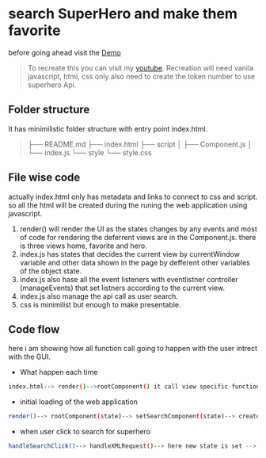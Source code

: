 # search SuperHero and make them favorite
before going ahead visit the [Demo](https://wizzenalum1.github.io/superhero) 
> To recreate this you can visit my [youtube](wizzenalum.com).
> Recreation will need vanila javascript, html, css only also need to create the token number to use superhero Api.
## Folder structure 
It has minimilistic folder structure with entry point index.html.
>├── README.md
>├── index.html
>├── script
>│   ├── Component.js
>│   └── index.js
>└── style
>    └── style.css

## File wise code
actually index.html only has metadata and links to connect to css and script. so all the html will be created during the runing the web application using javascript.

1. render() will render the UI as the states changes by any events and most of code for rendering the deferrent views are in the Component.js. there is three views home, favorite and hero.
2. index.js has states that decides the current view by currentWindow variable and other data shown in the page by defferent other variables of the object state.
3. index.js also hase all the event listeners with eventlistner controller (manageEvents) that set listners according to the current view.
4. index.js also manage the api call as user search. 
5. css is minimilist but enough to make presentable.

## Code flow
here i am showing how all function call going to happen with the user intrect with the GUI.
- What happen each time 
```sh
index.html--> render()-->rootComponent() it call view specific function --> manageListenrs() it set listeners according to the view.
```
- initial loading of the web application
```sh
render()--> rootComponent(state)--> setSearchComponent(state)--> createList(list,home)--> manageListenrs()--> rootListeners()-->searchlistners()
```
- when user click to search for superhero
```sh
handleSearchClick()--> handleXMLRequest()--> here new state is set --> render()--> rootComponent(state)--> setSearchComponent(state)--> createList(list,home)--> manageListenrs()--> rootListeners()-->searchlistners()
```








